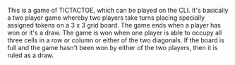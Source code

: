 This is a game of TICTACTOE, which can be played on the CLI.
It's basically a two player game whereby two players take turns placing specially assigned tokens on a 3 x 3 grid board.
The game ends when a player has won or it's a draw.
The game is won when one player is able to occupy all three cells in a row or column or either of the two diagonals.
If the board is full and the game hasn't been won by either of the two players, then it is ruled as a draw.

